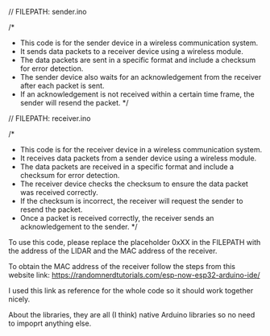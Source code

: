 // FILEPATH: sender.ino

/*
 * This code is for the sender device in a wireless communication system.
 * It sends data packets to a receiver device using a wireless module.
 * The data packets are sent in a specific format and include a checksum for error detection.
 * The sender device also waits for an acknowledgement from the receiver after each packet is sent.
 * If an acknowledgement is not received within a certain time frame, the sender will resend the packet.
 */

// FILEPATH: receiver.ino

/*
 * This code is for the receiver device in a wireless communication system.
 * It receives data packets from a sender device using a wireless module.
 * The data packets are received in a specific format and include a checksum for error detection.
 * The receiver device checks the checksum to ensure the data packet was received correctly.
 * If the checksum is incorrect, the receiver will request the sender to resend the packet.
 * Once a packet is received correctly, the receiver sends an acknowledgement to the sender.
 */

To use this code, please replace the placeholder 0xXX in the FILEPATH with the address of the LIDAR and the MAC address of the receiver.

To obtain the MAC address of the receiver follow the steps from this website link:
https://randomnerdtutorials.com/esp-now-esp32-arduino-ide/

I used this link as reference for the whole code so it should work together nicely.

About the libraries, they are all (I think) native Arduino libraries so no need to impoprt anything else.